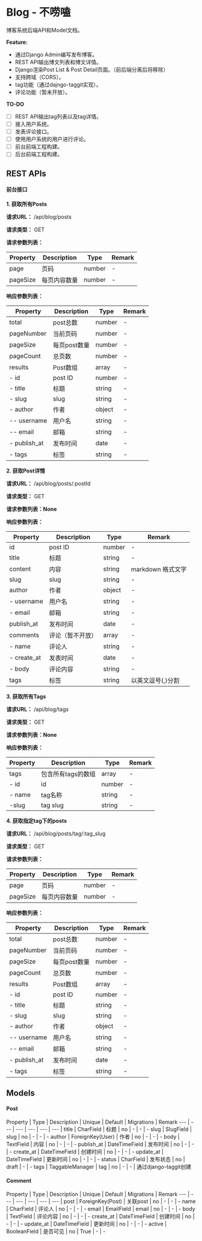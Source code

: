 # Blog - 不唠嗑

博客系统后端API和Model文档。

**Feature:**
- 通过Django Admin编写发布博客。
- REST API输出博文列表和博文详情。
- Django渲染Post List & Post Detail页面。（前后端分离后将移除）
- 支持跨域（CORS）。
- tag功能（通过dajngo-taggit实现）。
- 评论功能（暂未开放）。

**TO-DO**
- [ ] REST API输出tag列表以及tag详情。
- [ ] 接入用户系统。
- [ ] 发表评论接口。
- [ ] 使用用户系统的用户进行评论。
- [ ] 前台前端工程构建。
- [ ] 后台前端工程构建。

## REST APIs

#### 前台接口

**1. 获取所有Posts**

**请求URL：** /api/blog/posts

**请求类型：** GET

**请求参数列表：**

Property | Description | Type | Remark
---- | --- | --- | ---
page | 页码 | number | -
pageSize | 每页内容数量 | number | -

**响应参数列表：**

Property | Description | Type | Remark
---- | --- | --- | ---
total | post总数 | number | - 
pageNumber | 当前页码 | number | - 
pageSize | 每页post数量 | number | - 
pageCount | 总页数 | number | - 
results | Post数组 | array | -
- id | post ID | number | -
- title | 标题 | string | -
- slug | slug | string | -
- author | 作者 | object | -
-- username | 用户名 | string | -
-- email | 邮箱 | string | -
- publish_at | 发布时间 | date | -
- tags | 标签 | string | -

**2. 获取Post详情**

**请求URL：** /api/blog/posts/:postId

**请求类型：** GET

**请求参数列表：None**

**响应参数列表：**

Property | Description | Type | Remark
---- | --- | --- | ---
id | post ID | number | -
title | 标题 | string | -
content | 内容 | string | markdown 格式文字
slug | slug | string | -
author | 作者 | object | -
- username | 用户名 | string | -
- email | 邮箱 | string | -
publish_at | 发布时间 | date | -
comments | 评论（暂不开放） | array | -
- name | 评论人 | string | -
- create_at | 发表时间 | date | - 
- body | 评论内容 | string | -
tags | 标签 | string | 以英文逗号(,)分割

**3. 获取所有Tags**

**请求URL：** /api/blog/tags

**请求类型：** GET

**请求参数列表：None**

**响应参数列表：**

Property | Description | Type | Remark
---- | --- | --- | ---
tags | 包含所有tags的数组 | array | - 
- id | id | number | -
- name | tag名称 | string | -
-slug | tag slug | string | -

**4. 获取指定tag下的posts**

**请求URL：** /api/blog/posts/tag/:tag_slug

**请求类型：** GET

**请求参数列表：**

Property | Description | Type | Remark
---- | --- | --- | ---
page | 页码 | number | -
pageSize | 每页内容数量 | number | -

**响应参数列表：**

Property | Description | Type | Remark
---- | --- | --- | ---
total | post总数 | number | - 
pageNumber | 当前页码 | number | - 
pageSize | 每页post数量 | number | - 
pageCount | 总页数 | number | - 
results | Post数组 | array | -
- id | post ID | number | -
- title | 标题 | string | -
- slug | slug | string | -
- author | 作者 | object | -
-- username | 用户名 | string | -
-- email | 邮箱 | string | -
- publish_at | 发布时间 | date | -
- tags | 标签 | string | -


## Models

#### Post

Property | Type | Description | Unique | Default | Migrations | Remark
--- | ---  | ---    | ---     | ---        | --- |
title | CharField | 标题 | no | - | - | -
slug | SlugField | slug | no | - | - | -
author | ForeignKey(User) | 作者 | no | - | - | -
body | TextField | 内容 | no | - | - | -
publish_at | DateTimeField | 发布时间 | no | - | - | -
create_at | DateTimeField | 创建时间 | no | - | - | -
update_at | DateTimeField | 更新时间 | no | - | - | -
status | CharField | 发布状态 | no | draft | - | - 
tags | TaggableManager | tag | no | - | - | 通过django-taggit创建

#### Comment

Property | Type | Description | Unique | Default | Migrations | Remark
--- | ---  | ---    | ---     | ---        | --- |
post | ForeignKey(Post) | 关联post | no | - | - | -
name | CharField | 评论人 | no | - | - | -
email | EmailField | email | no | - | - | -
body | TextField | 评论内容 | no | - | - | -
create_at | DateTimeField | 创建时间 | no | - | - | -
update_at | DateTimeField | 更新时间 | no | - | - | -
active | BooleanField | 是否可见 | no | True | - | -
